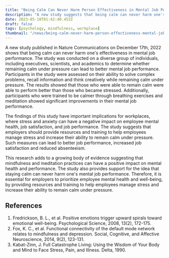 ```yaml
---
title: "Being Calm Can Never Harm Person Effectiveness in Mental Job Performance"
description: "A new study suggests that being calm can never harm one's effectiveness in mental job performance. The study provides insight into the benefits of mindfulness and meditation practices in the workplace."
date: 2023-05-18T01:42:40.452Z
draft: false
tags: [psychology, mindfulness, workplace]
thumbnail: "/news/being-calm-never-harm-person-effectiveness-mental-job-performance/thumb.png"
---
```


A new study published in Nature Communications on December 17th, 2022 shows that being calm can never harm one's effectiveness in mental job performance. The study was conducted on a diverse group of individuals, including executives, scientists, and academics to determine whether remaining calm under pressure can lead to better mental job performance. Participants in the study were assessed on their ability to solve complex problems, recall information and think creatively while remaining calm under pressure. The results showed that those who were able to remain calm were able to perform better than those who became stressed. Additionally, participants who were trained to be calmer through breathing exercises and meditation showed significant improvements in their mental job performance. 

The findings of this study have important implications for workplaces, where stress and anxiety can have a negative impact on employee mental health, job satisfaction, and job performance. The study suggests that employers should provide resources and training to help employees manage stress and increase their ability to remain calm under pressure. Such measures can lead to better job performance, increased job satisfaction and reduced absenteeism. 

This research adds to a growing body of evidence suggesting that mindfulness and meditation practices can have a positive impact on mental health and performance. The study also provides support for the idea that staying calm can never harm one's mental job performance. Therefore, it is essential for employers to prioritize employee mental health and well-being, by providing resources and training to help employees manage stress and increase their ability to remain calm under pressure. 

## References  
1. Fredrickson, B. L., et al. Positive emotions trigger upward spirals toward emotional well-being. Psychological Science, 2008, 13(2), 172-175. 
2. Fox, K. C., et al. Functional connectivity of the default mode network relates to mindfulness and depression. Social, Cognitive, and Affective Neuroscience, 2014, 9(2), 123-131. 
3. Kabat-Zinn, J. Full Catastrophe Living: Using the Wisdom of Your Body and Mind to Face Stress, Pain, and Illness. Delta, 1990.